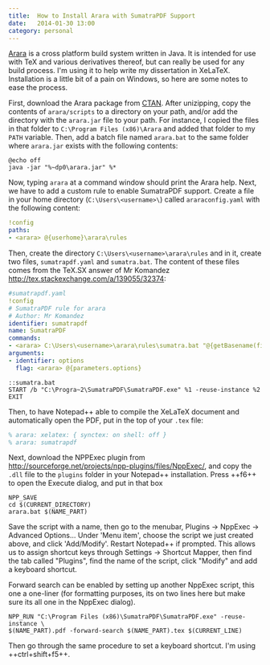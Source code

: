 ```yaml
---
title:  How to Install Arara with SumatraPDF Support
date:   2014-01-30 13:00
category: personal
---
```


[Arara](https://github.com/cereda/arara) is a cross platform build system
written in Java. It is intended for use with TeX and various derivatives
thereof, but can really be used for any build process. I'm using it to help
write my dissertation in XeLaTeX. Installation is a little bit of a pain on
Windows, so here are some notes to ease the process.
<!--more-->

First, download the Arara package from [CTAN](http://www.ctan.org/pkg/arara).
After unizipping, copy the contents of `arara/scripts` to a directory on your
path, and/or add the directory with the `arara.jar` file to your path. For
instance, I copied the files in that folder to `C:\Program Files (x86)\Arara`
and added that folder to my `PATH` variable. Then, add a batch file named
`arara.bat` to the same folder where `arara.jar` exists with the following
contents:

```batch
@echo off
java -jar "%~dp0\arara.jar" %*
```

Now, typing `arara` at a command window should print the Arara help. Next, we
have to add a custom rule to enable SumatraPDF support. Create a file in your
home directory (`C:\Users\<username>\`) called `araraconfig.yaml` with the
following content:

```yaml
!config
paths:
- <arara> @{userhome}\arara\rules
```

Then, create the directory `C:\Users\<username>\arara\rules` and in it, create
two files, `sumatrapdf.yaml` and `sumatra.bat`. The content of these files comes
from the TeX.SX answer of Mr Komandez
<http://tex.stackexchange.com/a/139055/32374>:

```yaml
#sumatrapdf.yaml
!config
# SumatraPDF rule for arara
# Author: Mr Komandez
identifier: sumatrapdf
name: SumatraPDF
commands:
- <arara> C:\Users\<username>\arara\rules\sumatra.bat "@{getBasename(file)}.pdf" "@{options}"
arguments:
- identifier: options
  flag: <arara> @{parameters.options}
```

```batch
::sumatra.bat
START /b "C:\Progra~2\SumatraPDF\SumatraPDF.exe" %1 -reuse-instance %2
EXIT
```

Then, to have Notepad++ able to compile the XeLaTeX document and automatically
open the PDF, put in the top of your `.tex` file:

```tex
% arara: xelatex: { synctex: on shell: off }
% arara: sumatrapdf
```

Next, download the NPPExec plugin from
<http://sourceforge.net/projects/npp-plugins/files/NppExec/>, and copy the
`.dll` file to the `plugins` folder in your Notepad++ installation. Press ++f6++
to open the Execute dialog, and put in that box

    NPP_SAVE
    cd $(CURRENT_DIRECTORY)
    arara.bat $(NAME_PART)

Save the script with a name, then go to the menubar, Plugins -> NppExec ->
Advanced Options... Under 'Menu item', choose the script we just created above,
and click 'Add/Modify'. Restart Notepad++ if prompted. This allows us to assign
shortcut keys through Settings -> Shortcut Mapper, then find the tab called
"Plugins", find the name of the script, click "Modify" and add a keyboard
shortcut.

Forward search can be enabled by setting up another NppExec script, this one a
one-liner (for formatting purposes, its on two lines here but make sure its all
one in the NppExec dialog).

    NPP_RUN "C:\Program Files (x86)\SumatraPDF\SumatraPDF.exe" -reuse-instance \
    $(NAME_PART).pdf -forward-search $(NAME_PART).tex $(CURRENT_LINE)

Then go through the same procedure to set a keyboard shortcut. I'm using
++ctrl+shift+f5++.

